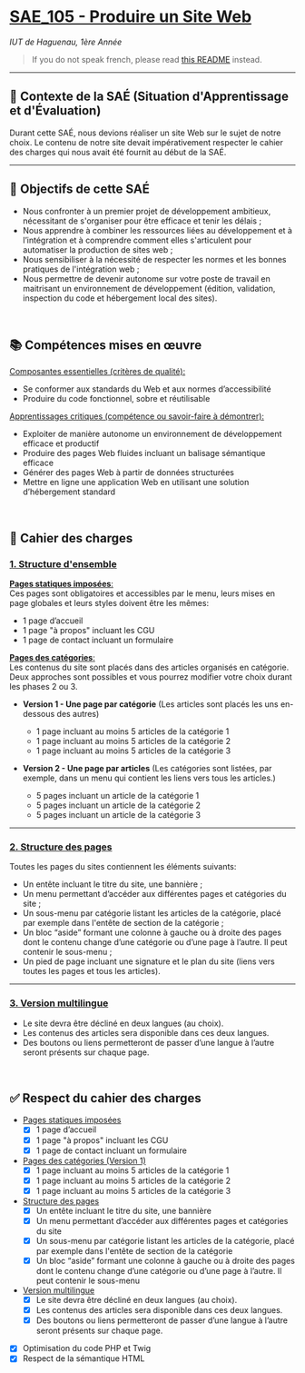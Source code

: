 # <ins>SAE_105 - Produire un Site Web</ins>
*IUT de Haguenau, 1ère Année*
> If you do not speak french, please read [this README](./README.eng.md) instead.

<hr>

## 👷 Contexte de la SAÉ (Situation d'Apprentissage et d'Évaluation)
Durant cette SAÉ, nous devions réaliser un site Web sur le sujet de notre choix. 
Le contenu de notre site devait impérativement respecter le cahier des charges qui nous avait été fournit au début de la SAÉ.
<hr>

## 🎯 Objectifs de cette SAÉ
- Nous confronter à un premier projet de développement ambitieux, nécessitant de s'organiser pour être efficace et tenir les délais ;
- Nous apprendre à combiner les ressources liées au développement et à l’intégration et à comprendre comment elles s'articulent pour automatiser la production de sites web ;
- Nous sensibiliser à la nécessité de respecter les normes et les bonnes pratiques de l'intégration web ;
- Nous permettre de devenir autonome sur votre poste de travail en maitrisant un environnement de développement (édition, validation, inspection du code et hébergement local des sites).
<br>

## 📚 Compétences mises en œuvre
<ins>Composantes essentielles (critères de qualité):</ins>
- Se conformer aux standards du Web et aux normes d’accessibilité
- Produire du code fonctionnel, sobre et réutilisable

<ins>Apprentissages critiques (compétence ou savoir-faire à démontrer):</ins>
- Exploiter de manière autonome un environnement de développement efficace et productif
- Produire des pages Web fluides incluant un balisage sémantique efficace
- Générer des pages Web à partir de données structurées
- Mettre en ligne une application Web en utilisant une solution d’hébergement standard
<br>

## 📝 Cahier des charges
### <ins>1. Structure d'ensemble</ins>

<ins>**Pages statiques imposées**:</ins><br>
Ces pages sont obligatoires et accessibles par le menu, leurs mises en page globales et leurs styles doivent être les mêmes:
- 1 page d’accueil
- 1 page "à propos" incluant les CGU
- 1 page de contact incluant un formulaire

<ins>**Pages des catégories**:</ins><br>
Les contenus du site sont placés dans des articles organisés en catégorie.<br>
Deux approches sont possibles et vous pourrez modifier votre choix durant les phases 2 ou 3.

- **Version 1 - Une page par catégorie** (Les articles sont placés les uns en-dessous des autres)
  - 1 page incluant au moins 5 articles de la catégorie 1
  - 1 page incluant au moins 5 articles de la catégorie 2
  - 1 page incluant au moins 5 articles de la catégorie 3
  
  
- **Version 2 - Une page par articles** (Les catégories sont listées, par exemple, dans un menu qui contient les liens vers tous les articles.)
  - 5 pages incluant un article de la catégorie 1
  - 5 pages incluant un article de la catégorie 2
  - 5 pages incluant un article de la catégorie 3

<hr>

### <ins>2. Structure des pages</ins>
Toutes les pages du sites contiennent les éléments suivants:

- Un entête incluant le titre du site, une bannière ;
- Un menu permettant d’accéder aux différentes pages et catégories du site ;
- Un sous-menu par catégorie listant les articles de la catégorie, placé par exemple dans l'entête de section de la catégorie ;
- Un bloc “aside” formant une colonne à gauche ou à droite des pages dont le contenu change d’une catégorie ou d’une page à l’autre. Il peut contenir le sous-menu ;
- Un pied de page incluant une signature et le plan du site (liens vers toutes les pages et tous les articles).

<hr>

### <ins>3. Version multilingue</ins>
- Le site devra être décliné en deux langues (au choix).
- Les contenus des articles sera disponible dans ces deux langues.
- Des boutons ou liens permetteront de passer d’une langue à l’autre seront présents sur chaque page.

<br>

## ✅ Respect du cahier des charges
- <ins>Pages statiques imposées</ins>
  - [x] 1 page d’accueil
  - [x] 1 page "à propos" incluant les CGU
  - [x] 1 page de contact incluant un formulaire
  
- <ins>Pages des catégories (Version 1)</ins>
  - [x] 1 page incluant au moins 5 articles de la catégorie 1
  - [x] 1 page incluant au moins 5 articles de la catégorie 2
  - [x] 1 page incluant au moins 5 articles de la catégorie 3
  
- <ins>Structure des pages</ins>
  - [x] Un entête incluant le titre du site, une bannière
  - [x] Un menu permettant d’accéder aux différentes pages et catégories du site
  - [x] Un sous-menu par catégorie listant les articles de la catégorie, placé par exemple dans l'entête de section de la catégorie
  - [x] Un bloc “aside” formant une colonne à gauche ou à droite des pages dont le contenu change d’une catégorie ou d’une page à l’autre. Il peut contenir le sous-menu
  
- <ins>Version multilingue</ins>
  - [x] Le site devra être décliné en deux langues (au choix).
  - [x] Les contenus des articles sera disponible dans ces deux langues.
  - [x] Des boutons ou liens permetteront de passer d’une langue à l’autre seront présents sur chaque page.
  
- [x] Optimisation du code PHP et Twig
- [x] Respect de la sémantique HTML
